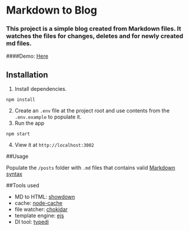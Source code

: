 # Markdown to Blog

### This project is a simple blog created from Markdown files. It watches the files for changes, deletes and for newly created md files.

####Demo: <a href="http://md-to-blog.manu.win" target="_blank">Here </a>

## Installation

1. Install dependencies.
```
npm install
```
2. Create an ```.env``` file at the project root and use contents from the ```.env.example``` to populate it.
3. Run the app
```
npm start 
```
4. View it at ```http://localhost:3002``` 

##Usage

Populate the ```/posts``` folder with ```.md``` files that contains valid <a href="https://www.markdownguide.org/basic-syntax/" target="_blank">Markdown syntax</a>

##Tools used

- MD to HTML: <a href="https://github.com/showdownjs/showdown" target="_blank">showdown</a> 
- cache: <a href="https://www.npmjs.com/package/node-cache" target="_blank">node-cache</a>
- file watcher: <a href="https://github.com/paulmillr/chokidar" target="_blank">chokidar</a>
- template engine: <a href="https://ejs.co" target="_blank">ejs</a>
- DI tool: <a href="https://github.com/typestack/typedi" target="_blank">typedi</a>
